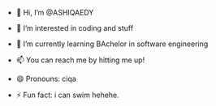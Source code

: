- 👋 Hi, I’m @ASHIQAEDY
- 👀 I’m interested in coding and stuff
- 🌱 I’m currently learning BAchelor in software engineering

- 📫 You can reach me by hitting me up!
- 😄 Pronouns: ciqa
- ⚡ Fun fact: i can swim hehehe.

